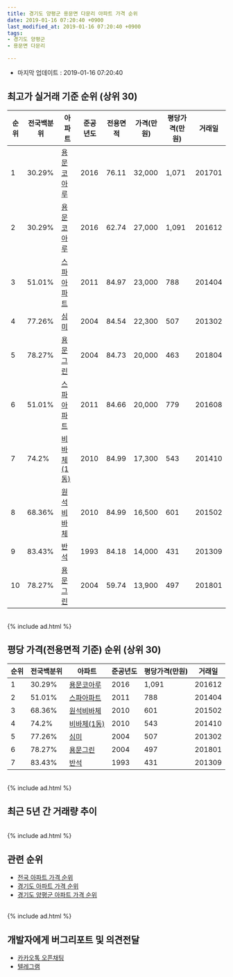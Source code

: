 ```yaml
---
title: 경기도 양평군 용문면 다문리 아파트 가격 순위
date: 2019-01-16 07:20:40 +0900
last_modified_at: 2019-01-16 07:20:40 +0900
tags:
- 경기도 양평군
- 용문면 다문리

---
```


* 마지막 업데이트 : 2019-01-16 07:20:40

## 최고가 실거래 기준 순위 (상위 30)


|순위|전국백분위|아파트|준공년도|전용면적|가격(만원)|평당가격(만원)|거래일|
|---|---|---|---|---|---|---|---|
|1|30.29%|[용문코아루](https://search.naver.com/search.naver?query=%EA%B2%BD%EA%B8%B0%EB%8F%84+%EC%96%91%ED%8F%89%EA%B5%B0+%EC%9A%A9%EB%AC%B8%EB%A9%B4+%EB%8B%A4%EB%AC%B8%EB%A6%AC+%EC%9A%A9%EB%AC%B8%EC%BD%94%EC%95%84%EB%A3%A8)|2016|76.11|32,000|1,071|201701|
|2|30.29%|[용문코아루](https://search.naver.com/search.naver?query=%EA%B2%BD%EA%B8%B0%EB%8F%84+%EC%96%91%ED%8F%89%EA%B5%B0+%EC%9A%A9%EB%AC%B8%EB%A9%B4+%EB%8B%A4%EB%AC%B8%EB%A6%AC+%EC%9A%A9%EB%AC%B8%EC%BD%94%EC%95%84%EB%A3%A8)|2016|62.74|27,000|1,091|201612|
|3|51.01%|[스파아파트](https://search.naver.com/search.naver?query=%EA%B2%BD%EA%B8%B0%EB%8F%84+%EC%96%91%ED%8F%89%EA%B5%B0+%EC%9A%A9%EB%AC%B8%EB%A9%B4+%EB%8B%A4%EB%AC%B8%EB%A6%AC+%EC%8A%A4%ED%8C%8C%EC%95%84%ED%8C%8C%ED%8A%B8)|2011|84.97|23,000|788|201404|
|4|77.26%|[심미](https://search.naver.com/search.naver?query=%EA%B2%BD%EA%B8%B0%EB%8F%84+%EC%96%91%ED%8F%89%EA%B5%B0+%EC%9A%A9%EB%AC%B8%EB%A9%B4+%EB%8B%A4%EB%AC%B8%EB%A6%AC+%EC%8B%AC%EB%AF%B8)|2004|84.54|22,300|507|201302|
|5|78.27%|[용문그린](https://search.naver.com/search.naver?query=%EA%B2%BD%EA%B8%B0%EB%8F%84+%EC%96%91%ED%8F%89%EA%B5%B0+%EC%9A%A9%EB%AC%B8%EB%A9%B4+%EB%8B%A4%EB%AC%B8%EB%A6%AC+%EC%9A%A9%EB%AC%B8%EA%B7%B8%EB%A6%B0)|2004|84.73|20,000|463|201804|
|6|51.01%|[스파아파트](https://search.naver.com/search.naver?query=%EA%B2%BD%EA%B8%B0%EB%8F%84+%EC%96%91%ED%8F%89%EA%B5%B0+%EC%9A%A9%EB%AC%B8%EB%A9%B4+%EB%8B%A4%EB%AC%B8%EB%A6%AC+%EC%8A%A4%ED%8C%8C%EC%95%84%ED%8C%8C%ED%8A%B8)|2011|84.66|20,000|779|201608|
|7|74.2%|[비바체(1동)](https://search.naver.com/search.naver?query=%EA%B2%BD%EA%B8%B0%EB%8F%84+%EC%96%91%ED%8F%89%EA%B5%B0+%EC%9A%A9%EB%AC%B8%EB%A9%B4+%EB%8B%A4%EB%AC%B8%EB%A6%AC+%EB%B9%84%EB%B0%94%EC%B2%B4%281%EB%8F%99%29)|2010|84.99|17,300|543|201410|
|8|68.36%|[원석비바체](https://search.naver.com/search.naver?query=%EA%B2%BD%EA%B8%B0%EB%8F%84+%EC%96%91%ED%8F%89%EA%B5%B0+%EC%9A%A9%EB%AC%B8%EB%A9%B4+%EB%8B%A4%EB%AC%B8%EB%A6%AC+%EC%9B%90%EC%84%9D%EB%B9%84%EB%B0%94%EC%B2%B4)|2010|84.99|16,500|601|201502|
|9|83.43%|[반석](https://search.naver.com/search.naver?query=%EA%B2%BD%EA%B8%B0%EB%8F%84+%EC%96%91%ED%8F%89%EA%B5%B0+%EC%9A%A9%EB%AC%B8%EB%A9%B4+%EB%8B%A4%EB%AC%B8%EB%A6%AC+%EB%B0%98%EC%84%9D)|1993|84.18|14,000|431|201309|
|10|78.27%|[용문그린](https://search.naver.com/search.naver?query=%EA%B2%BD%EA%B8%B0%EB%8F%84+%EC%96%91%ED%8F%89%EA%B5%B0+%EC%9A%A9%EB%AC%B8%EB%A9%B4+%EB%8B%A4%EB%AC%B8%EB%A6%AC+%EC%9A%A9%EB%AC%B8%EA%B7%B8%EB%A6%B0)|2004|59.74|13,900|497|201801|


<br>
{% include ad.html %}
<br>

## 평당 가격(전용면적 기준) 순위 (상위 30)


|순위|전국백분위|아파트|준공년도|평당가격(만원)|거래일|
|---|---|---|---|---|---|
|1|30.29%|[용문코아루](https://search.naver.com/search.naver?query=%EA%B2%BD%EA%B8%B0%EB%8F%84+%EC%96%91%ED%8F%89%EA%B5%B0+%EC%9A%A9%EB%AC%B8%EB%A9%B4+%EB%8B%A4%EB%AC%B8%EB%A6%AC+%EC%9A%A9%EB%AC%B8%EC%BD%94%EC%95%84%EB%A3%A8)|2016|1,091|201612|
|2|51.01%|[스파아파트](https://search.naver.com/search.naver?query=%EA%B2%BD%EA%B8%B0%EB%8F%84+%EC%96%91%ED%8F%89%EA%B5%B0+%EC%9A%A9%EB%AC%B8%EB%A9%B4+%EB%8B%A4%EB%AC%B8%EB%A6%AC+%EC%8A%A4%ED%8C%8C%EC%95%84%ED%8C%8C%ED%8A%B8)|2011|788|201404|
|3|68.36%|[원석비바체](https://search.naver.com/search.naver?query=%EA%B2%BD%EA%B8%B0%EB%8F%84+%EC%96%91%ED%8F%89%EA%B5%B0+%EC%9A%A9%EB%AC%B8%EB%A9%B4+%EB%8B%A4%EB%AC%B8%EB%A6%AC+%EC%9B%90%EC%84%9D%EB%B9%84%EB%B0%94%EC%B2%B4)|2010|601|201502|
|4|74.2%|[비바체(1동)](https://search.naver.com/search.naver?query=%EA%B2%BD%EA%B8%B0%EB%8F%84+%EC%96%91%ED%8F%89%EA%B5%B0+%EC%9A%A9%EB%AC%B8%EB%A9%B4+%EB%8B%A4%EB%AC%B8%EB%A6%AC+%EB%B9%84%EB%B0%94%EC%B2%B4%281%EB%8F%99%29)|2010|543|201410|
|5|77.26%|[심미](https://search.naver.com/search.naver?query=%EA%B2%BD%EA%B8%B0%EB%8F%84+%EC%96%91%ED%8F%89%EA%B5%B0+%EC%9A%A9%EB%AC%B8%EB%A9%B4+%EB%8B%A4%EB%AC%B8%EB%A6%AC+%EC%8B%AC%EB%AF%B8)|2004|507|201302|
|6|78.27%|[용문그린](https://search.naver.com/search.naver?query=%EA%B2%BD%EA%B8%B0%EB%8F%84+%EC%96%91%ED%8F%89%EA%B5%B0+%EC%9A%A9%EB%AC%B8%EB%A9%B4+%EB%8B%A4%EB%AC%B8%EB%A6%AC+%EC%9A%A9%EB%AC%B8%EA%B7%B8%EB%A6%B0)|2004|497|201801|
|7|83.43%|[반석](https://search.naver.com/search.naver?query=%EA%B2%BD%EA%B8%B0%EB%8F%84+%EC%96%91%ED%8F%89%EA%B5%B0+%EC%9A%A9%EB%AC%B8%EB%A9%B4+%EB%8B%A4%EB%AC%B8%EB%A6%AC+%EB%B0%98%EC%84%9D)|1993|431|201309|


<br>
{% include ad.html %}
<br>

## 최근 5년 간 거래량 추이


<div style="width:100%;">
    <canvas id="deal_progress" height="250"></canvas>
</div>

<script>
new Chart(document.getElementById("deal_progress"), {
    type: 'line',
    data: {
        labels: ['201401','201402','201403','201404','201405','201406','201407','201408','201409','201410','201411','201412','201501','201502','201503','201504','201505','201506','201507','201508','201509','201510','201511','201512','201601','201602','201603','201604','201605','201606','201607','201608','201609','201610','201611','201612','201701','201702','201703','201704','201705','201706','201707','201708','201709','201710','201711','201712','201801','201802','201803','201804','201805','201806','201807','201808','201809','201810','201811','201812','201901'],
        datasets: [{
            label: '실거래 수',
            pointRadius: 1,
            data: [1, 0, 2, 5, 0, 2, 0, 1, 0, 3, 3, 1, 3, 2, 2, 2, 2, 2, 3, 1, 3, 0, 3, 1, 0, 3, 3, 1, 0, 2, 2, 1, 1, 2, 0, 2, 8, 1, 6, 4, 5, 2, 1, 5, 2, 1, 0, 1, 3, 2, 2, 2, 2, 3, 3, 1, 3, 1, 2, 2, 1],
            borderColor: "rgba(255, 201, 14, 1)",
            backgroundColor: "rgba(255, 201, 14, 0.5)",
            fill: true,
        }]
    },
    options: {
        responsive: true,
        title: {
            display: true,
            text: '5년간 거래량 추이'
        },
        tooltips: {
            mode: 'index',
            intersect: false,
        },
        hover: {
            mode: 'nearest',
            intersect: true
        },
        scales: {
            xAxes: [{
                display: true,
                scaleLabel: {
                    display: true,
                    labelString: '년/월'
                }
            }],
            yAxes: [{
                display: true,
                ticks: {
                    suggestedMin: 0,
                },
                scaleLabel: {
                    display: true,
                    labelString: '실거래 수'
                }
            }]
        }
    }
});

</script>


<br>
{% include ad.html %}
<br>

## 관련 순위

- [전국 아파트 가격 순위](https://inasie.github.io/apt-ranking/전국)
- [경기도 아파트 가격 순위](https://inasie.github.io/apt-ranking/경기도)
- [경기도 양평군 아파트 가격 순위](https://inasie.github.io/apt-ranking/경기도-양평군)


<br>
{% include ad.html %}
<br>

## 개발자에게 버그리포트 및 의견전달

- [카카오톡 오픈채팅](https://open.kakao.com/o/gLJUAP4)
- [텔레그램](https://t.me/inasie)

